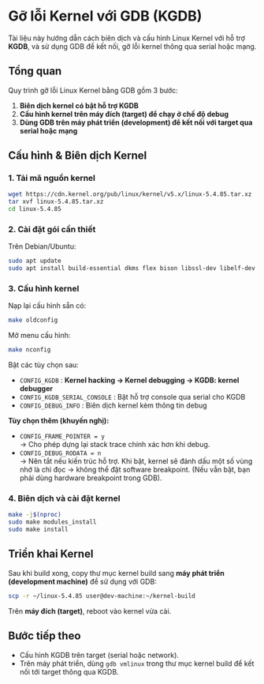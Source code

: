 # Gỡ lỗi Kernel với GDB (KGDB)

Tài liệu này hướng dẫn cách biên dịch và cấu hình Linux Kernel với hỗ trợ **KGDB**, và sử dụng GDB để kết nối, gỡ lỗi kernel thông qua serial hoặc mạng.

## Tổng quan

Quy trình gỡ lỗi Linux Kernel bằng GDB gồm 3 bước:

1. **Biên dịch kernel có bật hỗ trợ KGDB**  
2. **Cấu hình kernel trên máy đích (target) để chạy ở chế độ debug**  
3. **Dùng GDB trên máy phát triển (development) để kết nối với target qua serial hoặc mạng**

## Cấu hình & Biên dịch Kernel

### 1. Tải mã nguồn kernel

```bash
wget https://cdn.kernel.org/pub/linux/kernel/v5.x/linux-5.4.85.tar.xz
tar xvf linux-5.4.85.tar.xz
cd linux-5.4.85
```

### 2. Cài đặt gói cần thiết

Trên Debian/Ubuntu:

```bash
sudo apt update
sudo apt install build-essential dkms flex bison libssl-dev libelf-dev
```

### 3. Cấu hình kernel

Nạp lại cấu hình sẵn có:

```bash
make oldconfig
```

Mở menu cấu hình:

```bash
make nconfig
```

Bật các tùy chọn sau:

- `CONFIG_KGDB` : **Kernel hacking → Kernel debugging → KGDB: kernel debugger**  
- `CONFIG_KGDB_SERIAL_CONSOLE` : Bật hỗ trợ console qua serial cho KGDB  
- `CONFIG_DEBUG_INFO` : Biên dịch kernel kèm thông tin debug  

**Tùy chọn thêm (khuyến nghị):**
- `CONFIG_FRAME_POINTER = y`  
  → Cho phép dựng lại stack trace chính xác hơn khi debug.  
- `CONFIG_DEBUG_RODATA = n`  
  → Nên tắt nếu kiến trúc hỗ trợ. Khi bật, kernel sẽ đánh dấu một số vùng nhớ là chỉ đọc → không thể đặt software breakpoint. (Nếu vẫn bật, bạn phải dùng hardware breakpoint trong GDB).

### 4. Biên dịch và cài đặt kernel

```bash
make -j$(nproc)
sudo make modules_install
sudo make install
```

## Triển khai Kernel

Sau khi build xong, copy thư mục kernel build sang **máy phát triển (development machine)** để sử dụng với GDB:

```bash
scp -r ~/linux-5.4.85 user@dev-machine:~/kernel-build
```

Trên **máy đích (target)**, reboot vào kernel vừa cài.

## Bước tiếp theo

- Cấu hình KGDB trên target (serial hoặc network).  
- Trên máy phát triển, dùng `gdb vmlinux` trong thư mục kernel build để kết nối tới target thông qua KGDB.  
